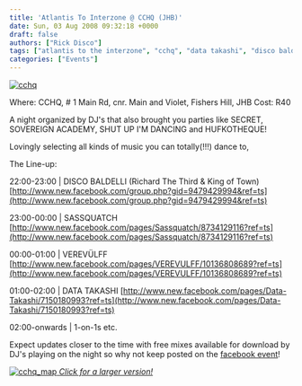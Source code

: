 ```yaml
---
title: 'Atlantis To Interzone @ CCHQ (JHB)'
date: Sun, 03 Aug 2008 09:32:18 +0000
draft: false
authors: ["Rick Disco"]
tags: ["atlantis to the interzone", "cchq", "data takashi", "disco baldelli", "hufkotheque", "king of town", "richard the third", "sassquatch", "secret", "shut up im dancing", "sovereign academy", "verevulff"]
categories: ["Events"]
---
```


[![](/wp-content/uploads/2008/08/cchq.jpg "cchq")](/wp-content/uploads/2008/08/cchq.jpg)

Where: CCHQ, # 1 Main Rd, cnr. Main and Violet, Fishers Hill, JHB Cost: R40

A night organized by DJ's that also brought you parties like SECRET, SOVEREIGN ACADEMY, SHUT UP I'M DANCING and HUFKOTHEQUE!

Lovingly selecting all kinds of music you can totally(!!!) dance to,

The Line-up:

22:00-23:00 | DISCO BALDELLI (Richard The Third & King of Town) [http://www.new.facebook.com/group.php?gid=9479429994&ref=ts](http://www.new.facebook.com/group.php?gid=9479429994&ref=ts)

23:00-00:00 | SASSQUATCH [http://www.new.facebook.com/pages/Sassquatch/8734129116?ref=ts](http://www.new.facebook.com/pages/Sassquatch/8734129116?ref=ts)

00:00-01:00 | VEREVÜLFF [http://www.new.facebook.com/pages/VEREVULFF/10136808689?ref=ts](http://www.new.facebook.com/pages/VEREVULFF/10136808689?ref=ts)

01:00-02:00 | DATA TAKASHI [http://www.new.facebook.com/pages/Data-Takashi/7150180993?ref=ts](http://www.new.facebook.com/pages/Data-Takashi/7150180993?ref=ts)

02:00-onwards | 1-on-1s etc.

Expect updates closer to the time with free mixes available for download by DJ's playing on the night so why not keep posted on the [facebook event](http://www.new.facebook.com/event.php?eid=22786932633 "Facebook Event")!

 [![](/wp-content/uploads/2008/08/cchq_map-300x212.jpg "cchq_map") _Click for a larger version!_](/wp-content/uploads/2008/08/cchq_map.jpg)